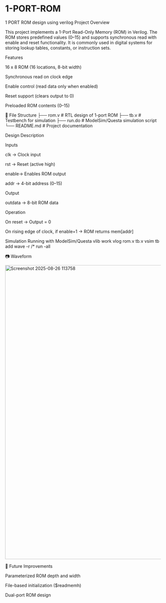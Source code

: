 # 1-PORT-ROM
1 PORT ROM design using verilog
Project Overview

This project implements a 1-Port Read-Only Memory (ROM) in Verilog.
The ROM stores predefined values (0–15) and supports synchronous read with enable and reset functionality.
It is commonly used in digital systems for storing lookup tables, constants, or instruction sets.

 Features

16 x 8 ROM (16 locations, 8-bit width)

Synchronous read on clock edge

Enable control (read data only when enabled)

Reset support (clears output to 0)

Preloaded ROM contents (0–15)

📂 File Structure
├── rom.v      # RTL design of 1-port ROM
├── tb.v       # Testbench for simulation
├── run.do     # ModelSim/Questa simulation script
└── README.md  # Project documentation

 Design Description

Inputs

clk → Clock input

rst → Reset (active high)

enable→ Enables ROM output

addr → 4-bit address (0–15)

Output

outdata → 8-bit ROM data

Operation

On reset → Output = 0

On rising edge of clock, if enable=1 → ROM returns mem[addr]

Simulation
Running with ModelSim/Questa
vlib work
vlog rom.v tb.v
vsim tb
add wave -r /*
run -all

📷 Waveform

<img width="1218" height="948" alt="Screenshot 2025-08-26 113758" src="https://github.com/user-attachments/assets/527fca55-01d4-4a08-9b8f-d42e39c9512e" />


📖 Future Improvements

Parameterized ROM depth and width

File-based initialization ($readmemh)

Dual-port ROM design
